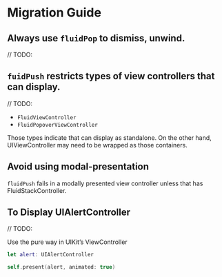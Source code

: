 
# Migration Guide

## Always use `fluidPop` to dismiss, unwind.

// TODO:

## `fuidPush` restricts types of view controllers that can display.

// TODO:

- ``FluidViewController``
- ``FluidPopoverViewController``

Those types indicate that can display as standalone.
On the other hand, UIViewController may need to be wrapped as those containers.

## Avoid using modal-presentation

`fluidPush` fails in a modally presented view controller unless that has FluidStackController.

## To Display UIAlertController

// TODO:

Use the pure way in UIKit’s ViewController

```swift
let alert: UIAlertController

self.present(alert, animated: true)
```
